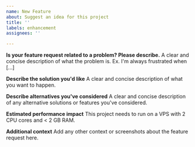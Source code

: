 ```yaml
---
name: New Feature
about: Suggest an idea for this project
title: ''
labels: enhancement
assignees: ''

---
```


**Is your feature request related to a problem? Please describe.**
A clear and concise description of what the problem is. Ex. I'm always frustrated when [...]

**Describe the solution you'd like**
A clear and concise description of what you want to happen.

**Describe alternatives you've considered**
A clear and concise description of any alternative solutions or features you've considered.

**Estimated performance impact**
This project needs to run on a VPS with 2 CPU cores and < 2 GB RAM.


**Additional context**
Add any other context or screenshots about the feature request here.
